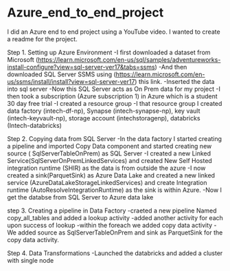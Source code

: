 # Azure_end_to_end_project

I did an Azure end to end project using a YouTube video. I wanted to create a readme for the project. 

Step 1. Setting up Azure Environment 
-I first downloaded a dataset from Microsoft (https://learn.microsoft.com/en-us/sql/samples/adventureworks-install-configure?view=sql-server-ver17&tabs=ssms) 
-And then downloaded SQL Server SSMS using (https://learn.microsoft.com/en-us/ssms/install/install?view=sql-server-ver17) this link. 
-Inserted the data into sql server
-Now this SQL Server acts as On Prem data for my project
-I then took a subscription (Azure subscription 1) in Azure which is a student 30 day free trial
-I created a resource group
-I that resource group I created data factory (intech-df-np), Synapse (intech-synapse-np), key vault (intech-keyvault-np), storage account (intechstoragenp), databricks (Intech-databricks)


Step 2. Copying data from SQL Server
-In the data factory I started creating a pipeline and imported Copy Data component and started creating new source (
SqlServerTableOnPrem) as SQL Server
-I created a new Linked Service(SqlServerOnPremLinkedServices) and created New Self Hosted integration runtime (SHIR) as the data is from outside the azure
-I now created a sink(ParquetSink) as Azure Data Lake and created a new linked service (AzureDataLakeStorageLinkedServices) and create Integration runtime (AutoResolveIntegrationRuntime) as the sink is within Azure. 
-Now I get the databse from SQL Server to Azure data lake

step 3. Creating a pipeline in Data Factory
-craeted a new pipeline Named copy_all_tables and added a lookup activity 
-added another activity for each upon success of lookup
-within the foreach we added copy data activity 
-We added source as SqlServerTableOnPrem and sink as ParquetSink for the copy data activity.

Step 4. Data Transformations
-Launched the databricks and added a cluster with single node
